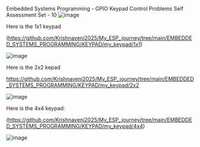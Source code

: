 Embedded Systems Programming - GPIO 
Keypad Control Problems 
Self Assessment Set - 10
![image](https://github.com/user-attachments/assets/a30d6a7d-9d96-40ed-8a27-907b3c7e3e6f)


Here is the 1x1 keypad 

(https://github.com/Krishnaveni2025/My_ESP_journey/tree/main/EMBEDDED_SYSTEMS_PROGRAMMING/KEYPAD/my_keypad/1x1)



![image](https://github.com/user-attachments/assets/ea3c961c-6d1a-45df-a087-17d47126a8ec)


Here is the 2x2 kepad


https://github.com/Krishnaveni2025/My_ESP_journey/tree/main/EMBEDDED_SYSTEMS_PROGRAMMING/KEYPAD/my_keypad/2x2


![image](https://github.com/user-attachments/assets/01cbbd5d-2567-4e87-803c-ceaf73407771)


Here is the 4x4 keypad:

(https://github.com/Krishnaveni2025/My_ESP_journey/tree/main/EMBEDDED_SYSTEMS_PROGRAMMING/KEYPAD/my_keypad/4x4)



![image](https://github.com/user-attachments/assets/16a30981-eec9-4a3a-a355-3e9b1f3bdab7)
